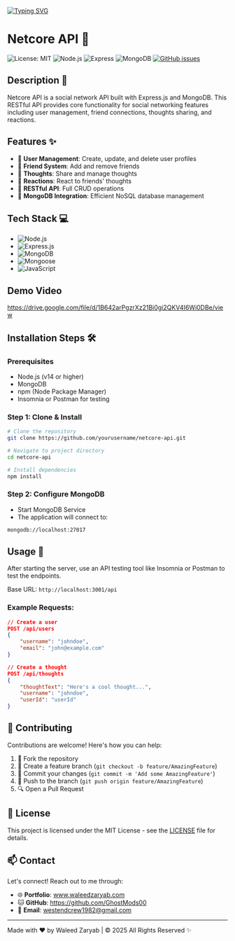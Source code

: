 [![Typing SVG](https://readme-typing-svg.herokuapp.com?font=Jersey+10&size=25&pause=1000&color=15F78B&center=true&width=435&lines=Welcome+to+Netcore+;A++Social++Network+API)](https://git.io/typing-svg)

# Netcore API 🚀

![License: MIT](https://img.shields.io/badge/License-MIT-yellow.svg)
![Node.js](https://img.shields.io/badge/Node.js-v18.0.0-green.svg)
![Express](https://img.shields.io/badge/Express-v4.18.2-blue.svg)
![MongoDB](https://img.shields.io/badge/MongoDB-v5.0-green.svg)
[![GitHub issues](https://img.shields.io/github/issues/GhostMods00/NetcoreAPI)](https://github.com/GhostMods00/NetcoreAPI/issues)

## Description 📝

Netcore API is a social network API built with Express.js and MongoDB. This RESTful API provides core functionality for social networking features including user management, friend connections, thoughts sharing, and reactions.


## Features ✨

- 👤 **User Management**: Create, update, and delete user profiles
- 🤝 **Friend System**: Add and remove friends
- 💭 **Thoughts**: Share and manage thoughts
- 🔄 **Reactions**: React to friends' thoughts
- 📱 **RESTful API**: Full CRUD operations
- 🎯 **MongoDB Integration**: Efficient NoSQL database management

## Tech Stack 💻

- ![Node.js](https://img.shields.io/badge/Node.js-339933?style=for-the-badge&logo=nodedotjs&logoColor=white)
- ![Express.js](https://img.shields.io/badge/Express.js-000000?style=for-the-badge&logo=express&logoColor=white)
- ![MongoDB](https://img.shields.io/badge/MongoDB-4EA94B?style=for-the-badge&logo=mongodb&logoColor=white)
- ![Mongoose](https://img.shields.io/badge/Mongoose-880000?style=for-the-badge&logoColor=white)
- ![JavaScript](https://img.shields.io/badge/JavaScript-F7DF1E?style=for-the-badge&logo=javascript&logoColor=black)

## Demo Video
https://drive.google.com/file/d/1B642arPgzrXz21Bi0gi2QKV4I6Wi0DBe/view

## Installation Steps 🛠️

### Prerequisites
- Node.js (v14 or higher)
- MongoDB
- npm (Node Package Manager)
- Insomnia or Postman for testing

### Step 1: Clone & Install
```bash
# Clone the repository
git clone https://github.com/yourusername/netcore-api.git

# Navigate to project directory
cd netcore-api

# Install dependencies
npm install
```
### Step 2: Configure MongoDB

- Start MongoDB Service
- The application will connect to:
```bash
mongodb://localhost:27017
```
## Usage 🔨

After starting the server, use an API testing tool like Insomnia or Postman to test the endpoints.

Base URL: `http://localhost:3001/api`

### Example Requests:

```json
// Create a user
POST /api/users
{
    "username": "johndoe",
    "email": "john@example.com"
}

// Create a thought
POST /api/thoughts
{
    "thoughtText": "Here's a cool thought...",
    "username": "johndoe",
    "userId": "userId"
}
```
## 👥 Contributing

Contributions are welcome! Here's how you can help:

1. 🍴 Fork the repository
2. 🌱 Create a feature branch (`git checkout -b feature/AmazingFeature`)
3. 💫 Commit your changes (`git commit -m 'Add some AmazingFeature'`)
4. 🚀 Push to the branch (`git push origin feature/AmazingFeature`)
5. 🔍 Open a Pull Request

## 📄 License

This project is licensed under the MIT License - see the [LICENSE](LICENSE) file for details.

## 📫 Contact

Let's connect! Reach out to me through:

- 🌐 **Portfolio**: www.waleedzaryab.com
- 🐱 **GitHub**: https://github.com/GhostMods00
- 📧 **Email**: westendcrew1982@gmail.com

---

Made with ❤️ by Waleed Zaryab | © 2025 All Rights Reserved ✨
